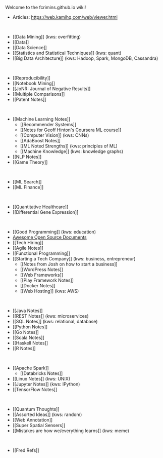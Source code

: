 Welcome to the fcrimins.github.io wiki!

* Articles: https://web.kamihq.com/web/viewer.html

<br>

* [[Data Mining]] (kws: overfitting)
* [[Data]]
* [[Data Science]]
* [[Statistics and Statistical Techniques]] (kws: quant)
* [[Big Data Architecture]] (kws: Hadoop, Spark, MongoDB, Cassandra)

<br>

- [[Reproducibility]]
- [[Notebook Mining]]
- [[JoNR: Journal of Negative Results]]
- [[Multiple Comparisons]]
- [[Patent Notes]]

<br>

- [[Machine Learning Notes]]
  - [[Recommender Systems]]
  - [[Notes for Geoff Hinton's Coursera ML course]]
  - [[Computer Vision]] (kws: CNNs)
  - [[AdaBoost Notes]]
  - [[ML Noted Strengths]] (kws: principles of ML)
  - [[Machine Knowledge]] (kws: knowledge graphs)
- [[NLP Notes]]
- [[Game Theory]]

<br>

- [[ML Search]]
- [[ML Finance]]

<br>

- [[Quantitative Healthcare]]
- [[Differential Gene Expression]]

<br>

- [[Good Programming]] (kws: education)
- [Awesome Open Source Documents](https://github.com/nacyot/awesome-opensource-documents)
- [[Tech Hiring]]
- [[Agile Notes]]
- [[Functional Programming]]
- [[Starting a Tech Company]] (kws: business, entrepreneur)
  - [[Notes from Josh on how to start a business]]
  - [[WordPress Notes]]
  - [[Web Frameworks]]
  - [[Play Framework Notes]]
  - [[Docker Notes]]
  - [[Web Hosting]] (kws: AWS)

<br>

- [[Java Notes]]
- [[REST Notes]] (kws: microservices)
- [[SQL Notes]] (kws: relational, database)
- [[Python Notes]]
- [[Go Notes]]
- [[Scala Notes]]
- [[Haskell Notes]]
- [[R Notes]]

<br>

- [[Apache Spark]]
  - [[Databricks Notes]]
- [[Linux Notes]] (kws: UNIX)
- [[Jupyter Notes]] (kws: IPython)
- [[TensorFlow Notes]]

<br>

- [[Quantum Thoughts]]
- [[Assorted Ideas]] (kws: random)
- [[Web Annotation]]
- [[Super Spatial Sensers]]
- [[Mistakes are how we/everything learns]] (kws: meme)

<br>

- [[Fred Refs]]